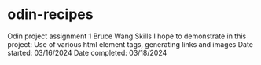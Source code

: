 # odin-recipes
Odin project assignment 1 
Bruce Wang
Skills I hope to demonstrate in this project: Use of various html element tags, generating links and images
Date started: 03/16/2024
Date completed: 03/18/2024
